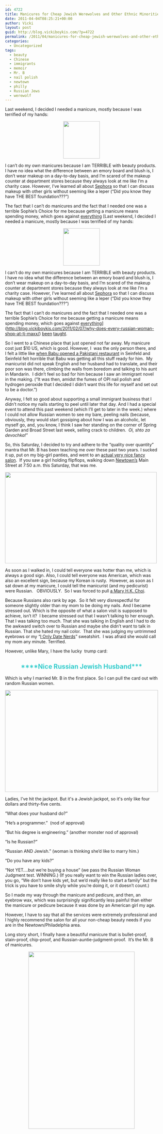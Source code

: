 ```yaml
---
id: 4722
title: Manicures for Cheap Jewish Werewolves and Other Ethnic Minorities
date: 2011-04-04T08:25:21+00:00
author: Vicki
layout: post
guid: http://blog.vickiboykis.com/?p=4722
permalink: /2011/04/manicures-for-cheap-jewish-werewolves-and-other-ethnic-minorities/
categories:
  - Uncategorized
tags:
  - beauty
  - Chinese
  - immigrants
  - memoir
  - Mr. B
  - nail polish
  - newtown
  - philly
  - Russian Jews
  - werewolf
---
```

Last weekend, I decided I needed a manicure, mostly because I was terrified of my hands:

<p style="text-align: center;">
  <a href="http://blog.vickiboykis.com/wp-content/uploads/2011/04/Werewolf_Claw.jpg"><img class="size-full wp-image-4726  aligncenter" title="Werewolf_Claw" src="http://blog.vickiboykis.com/wp-content/uploads/2011/04/Werewolf_Claw.jpg" alt="" width="120" height="123" /></a>
</p>

I can&#8217;t do my own manicures because I am TERRIBLE with beauty products. I have no idea what the difference between an emory board and blush is, I don&#8217;t wear makeup on a day-to-day basis, and I&#8217;m scared of the makeup counter at department stores because they always look at me like I&#8217;m a charity case. However, I&#8217;ve learned all about [Sephora](http://en.wikipedia.org/wiki/Sephora) so that I can discuss makeup with other girls without seeming like a leper (&#8220;Did you know they have THE BEST foundation???&#8221;)

The fact that I can&#8217;t do manicures and the fact that I needed one was a terrible Sophie&#8217;s Choice for me because getting a manicure means spending money, which goes against [everything](http://blog.vickiboykis.com/2011/03/28/how-much-does-it-take-to-plan-a-vacation-two-jewish-moms-and-three-months/) [Last weekend, I decided I needed a manicure, mostly because I was terrified of my hands:

<p style="text-align: center;">
  <a href="http://blog.vickiboykis.com/wp-content/uploads/2011/04/Werewolf_Claw.jpg"><img class="size-full wp-image-4726  aligncenter" title="Werewolf_Claw" src="http://blog.vickiboykis.com/wp-content/uploads/2011/04/Werewolf_Claw.jpg" alt="" width="120" height="123" /></a>
</p>

I can&#8217;t do my own manicures because I am TERRIBLE with beauty products. I have no idea what the difference between an emory board and blush is, I don&#8217;t wear makeup on a day-to-day basis, and I&#8217;m scared of the makeup counter at department stores because they always look at me like I&#8217;m a charity case. However, I&#8217;ve learned all about [Sephora](http://en.wikipedia.org/wiki/Sephora) so that I can discuss makeup with other girls without seeming like a leper (&#8220;Did you know they have THE BEST foundation???&#8221;)

The fact that I can&#8217;t do manicures and the fact that I needed one was a terrible Sophie&#8217;s Choice for me because getting a manicure means spending money, which goes against [everything](http://blog.vickiboykis.com/2011/03/28/how-much-does-it-take-to-plan-a-vacation-two-jewish-moms-and-three-months/)](http://blog.vickiboykis.com/2011/02/07/why-does-every-russian-woman-shop-at-tj-maxx/) [been](http://blog.vickiboykis.com/2010/02/10/the-history-of-tipping-in-the-boykis-household/) [taught](http://blog.vickiboykis.com/2010/09/01/a-heel-dilemma/).

So I went to a Chinese place that just opened not far away. My manicure cost just $10 US, which is good. However, I  was the only person there, and I felt a little like [when Babu opened a Pakistani restaurant](http://en.wikipedia.org/wiki/The_Cafe_(Seinfeld)) in Seinfeld and Seinfeld felt horrible that Babu was getting all this stuff ready for him.  My manicurist did not speak English and her husband had to translate, and their poor son was there, climbing the walls from boredom and talking to his aunt in Mandarin.  I didn&#8217;t feel so bad for him because I saw an immigrant novel in the making. (&#8220;It was then, amidst the fumes of OPI nail polish and hydrogen peroxide that I decided I didn&#8217;t want this life for myself and set out to be a doctor.&#8221;)

Anyway, I felt so good about supporting a small immigrant business that I didn&#8217;t notice my nails starting to peel until later that day. And I had a special event to attend this past weekend (which I&#8217;ll get to later in the week.) where I could not allow Russian women to see my bare, peeling nails (because, obviously, they would start gossiping about how I was an alcoholic, let myself go, and, you know, I think I saw her standing on the corner of Spring Garden and Broad Street last week, selling crack to children.  _Oi, shto za devochka!_&#8221;

So, this Saturday, I decided to try and adhere to the &#8220;quality over quantity&#8221; mantra that Mr. B has been teaching me over these past two years. I sucked it up, put on my big-girl panties, and went to an [actual very nice fancy salon](http://www.davidjwitchell.com/).  If you saw a girl holding flipflops, walking down [Newtown&#8217;s](http://boro.newtown.pa.us/history.html) Main Street at 7:50 a.m. this Saturday, that was me.

[<img class="aligncenter size-full wp-image-4728" title="wpid-IMAG0721.jpg" src="http://blog.vickiboykis.com/wp-content/uploads/2011/04/wpid-IMAG0721.jpg" alt="" width="500" height="300" />](http://blog.vickiboykis.com/wp-content/uploads/2011/04/wpid-IMAG0721.jpg)

As soon as I walked in, I could tell everyone was hotter than me, which is always a good sign. Also, I could tell everyone was American, which was also an excellent sign, because my Korean is rusty.  However, as soon as I sat down at my manicure, I could tell the manicurist (and my pedicurist) were Russian.   OBVIOUSLY.  So I was forced to pull [a Mary H.K. Choi](http://opinionator.blogs.nytimes.com/2010/11/10/going-korean/).

Because Russians also rank by age.  So it felt very disrespectful for someone slightly older than my mom to be doing my nails. And I became stressed out. Which is the opposite of what a salon visit is supposed to achieve, isn&#8217;t it?  I became stressed out that I wasn&#8217;t talking to her enough. That I was talking too much. That she was talking in English and I had to do the awkward switch over to Russian and maybe she didn&#8217;t want to talk in Russian. That she hated my nail color.  That she was judging my untrimmed eyebrows or my &#8220;[I Only Date Nerds](http://www.kaboodle.com/hi/img/b/0/0/55/a/AAAAC_IHO3EAAAAAAFWhMg.jpg)&#8221; sweatshirt.  I was afraid she would call my mom any minute. Terrified.

However, unlike Mary, I have the lucky  trump card:

<h2 style="text-align: center;">
  <span style="color: #33cccc;">****Nice Russian Jewish Husband*** </span>
</h2>

Which is why I married Mr. B in the first place. So I can pull the card out with random Russian women.

<div id="attachment_4732" style="width: 514px" class="wp-caption aligncenter">
  <a href="http://blog.vickiboykis.com/wp-content/uploads/2011/04/DSC_0355.jpg"><img class="size-full wp-image-4732" title="DSC_0355" src="http://blog.vickiboykis.com/wp-content/uploads/2011/04/DSC_0355.jpg" alt="" width="504" height="335" /></a>
  
  <p class="wp-caption-text">
    Ladies, I've hit the jackpot. But it's a Jewish jackpot, so it's only like four dollars and thirty-five cents.
  </p>
</div>

&#8220;What does your husband do?&#8221;
  
&#8220;He&#8217;s a programmer.&#8221;  (nod of approval)
  
&#8220;But his degree is engineering.&#8221; (another monster nod of approval)
  
&#8220;Is he Russian?&#8221;
  
&#8220;Russian AND Jewish.&#8221; (woman is thinking she&#8217;d like to marry him.)
  
&#8220;Do you have any kids?&#8221;
  
&#8220;Not YET&#8230;.but we&#8217;re buying a house&#8221; (we pass the Russian Woman Judgment test. WINNING.) (If you really want to win the Russian ladies over, you go, &#8220;We don&#8217;t have kids yet, but we&#8217;d really like to start a family&#8221; but the trick is you have to smile shyly while you&#8217;re doing it, or it doesn&#8217;t count.)

So I made my way through the manicure and pedicure, and then, an eyebrow wax, which was surprisingly significantly less painful than either the manicure or pedicure because it was done by an American girl my age.

However, I have to say that all the services were extremely professional and I highly recommend the salon for all your non-cheap beauty needs if you are in the Newtown/Philadelphia area.

Long story short, I finally have a beautiful manicure that is bullet-proof, stain-proof, chip-proof, and Russian-auntie-judgment-proof.  It&#8217;s the Mr. B of manicures.

<p style="text-align: center;">
  <a href="http://blog.vickiboykis.com/wp-content/uploads/2011/04/wpid-IMAG0724.jpg"><img class="aligncenter size-full wp-image-4733" title="wpid-IMAG0724.jpg" src="http://blog.vickiboykis.com/wp-content/uploads/2011/04/wpid-IMAG0724.jpg" alt="" width="350" height="583" /></a>
</p>